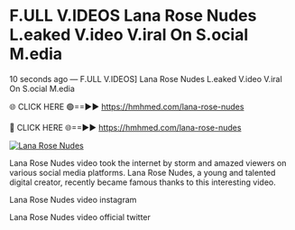# F.ULL V.IDEOS Lana Rose Nudes L.eaked V.ideo V.iral On S.ocial M.edia

10 seconds ago — F.ULL V.IDEOS] Lana Rose Nudes L.eaked V.ideo V.iral On S.ocial M.edia

🌐 CLICK HERE 🟢==►► https://hmhmed.com/lana-rose-nudes

🔴 CLICK HERE 🌐==►► https://hmhmed.com/lana-rose-nudes

[![Lana Rose Nudes](https://i.imgur.com/dJHk4Zq.gif)](https://hmhmed.com/lana-rose-nudes)

Lana Rose Nudes video took the internet by storm and amazed viewers on various social media platforms. Lana Rose Nudes, a young and talented digital creator, recently became famous thanks to this interesting video.

Lana Rose Nudes video instagram

Lana Rose Nudes video official twitter